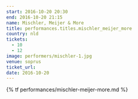 ```yaml
---
start: 2016-10-20 20:30
end: 2016-10-20 21:15
name: Mischler, Meijer & More
title: performances.titles.mischler_meijer_more
country: nld
tickets:
  - 10
  - 12
image: performers/mischler-1.jpg
venue: soprus
ticket_url: 
date: 2016-10-20
---
```


{% tf performances/mischler-meijer-more.md %}
